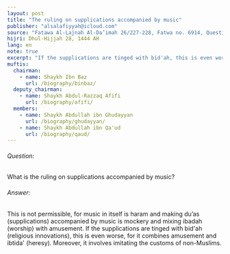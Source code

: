 ```yaml
---
layout: post
title: "The ruling on supplications accompanied by music"
publisher: "alsalafiyyah@icloud.com"
source: "Fatawa Al-Lajnah Al-Da’imah 26/227-228, Fatwa no. 6914‏, Question 14"
hijri: Dhul-Hijjah 28, 1444 AH
lang: en
note: true
excerpt: "If the supplications are tinged with bid'ah, this is even worse, for it combines amusement and heresy."
muftis:
  chairman: 
    - name: Shaykh Ibn Baz
      url: /biography/binbaz/
  deputy_chairman:
    - name: Shaykh Abdul-Razzaq Afifi
      url: /biography/afifi/
  members:
    - name: Shaykh Abdullah ibn Ghudayyan
      url: /biography/ghudayyan/
    - name: Shaykh Abdullah ibn Qa'ud
      url: /biography/qaud/
---
```


###### Question: 

What is the ruling on supplications accompanied by music?

###### Answer: 

This is not permissible, for music in itself is haram and making du’as (supplications) accompanied by music is mockery and mixing ibadah (worship) with amusement. If the supplications are tinged with bid'ah (religious innovations), this is even worse, for it combines amusement and ibtida' (heresy). Moreover, it involves imitating the customs of non-Muslims.
